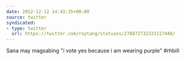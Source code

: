 ```yaml
---
date: 2012-12-12 14:43:35+00:00
source: twitter
syndicated:
- type: twitter
  url: https://twitter.com/roytang/statuses/278872732333117440/
---
```


Sana may magsabing "i vote yes because i am wearing purple" #rhbill
